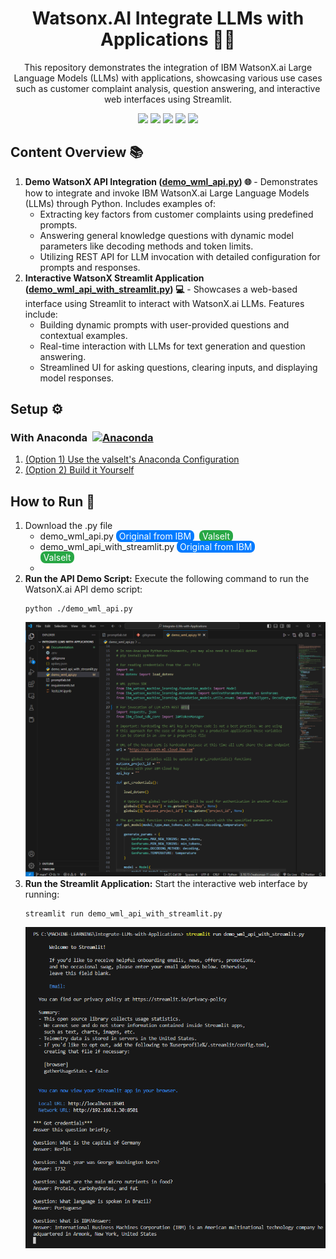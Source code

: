 <h1 align="center"> Watsonx.AI Integrate LLMs with Applications 🤖✨ </h1>
<p align="center">This repository demonstrates the integration of IBM WatsonX.ai Large Language Models (LLMs) with applications, showcasing various use cases such as customer complaint analysis, question answering, and interactive web interfaces using Streamlit.</p>


<div align="center">
  <img src="https://img.shields.io/badge/python-3670A0?style=for-the-badge&logo=python&logoColor=ffdd54">
  <img src="https://img.shields.io/badge/Jupyter-%23FA0F00.svg?style=for-the-badge&logo=jupyter&logoColor=white">
  <img src="https://img.shields.io/badge/Streamlit-%23FF4B4B?style=for-the-badge&logo=streamlit&logoColor=white">
  <img src="https://img.shields.io/badge/IBM%20Watson-%236EE8A6?style=for-the-badge&logo=ibm&logoColor=white">
  <img src="https://img.shields.io/badge/dotenv-%2300C7B7?style=for-the-badge&logo=dotenv&logoColor=white">
</div>

<h2>Content Overview 📚</h2>
<ol>
  <li>
    <strong>Demo WatsonX API Integration (<a href="https://github.com/valselt/WatsonX.AI-Integrate_LLMs_with_Applications/blob/main/demo_wml_api.py">demo_wml_api.py</a>) 🌐</strong> - 
    Demonstrates how to integrate and invoke IBM WatsonX.ai Large Language Models (LLMs) through Python. Includes examples of:
    <ul>
      <li>Extracting key factors from customer complaints using predefined prompts.</li>
      <li>Answering general knowledge questions with dynamic model parameters like decoding methods and token limits.</li>
      <li>Utilizing REST API for LLM invocation with detailed configuration for prompts and responses.</li>
    </ul>
  </li>
  <li>
    <strong>Interactive WatsonX Streamlit Application (<a href="https://github.com/valselt/WatsonX.AI-Integrate_LLMs_with_Applications/blob/main/demo_wml_api_with_streamlit.py">demo_wml_api_with_streamlit.py</a>) 💻</strong> - 
    Showcases a web-based interface using Streamlit to interact with WatsonX.ai LLMs. Features include:
    <ul>
      <li>Building dynamic prompts with user-provided questions and contextual examples.</li>
      <li>Real-time interaction with LLMs for text generation and question answering.</li>
      <li>Streamlined UI for asking questions, clearing inputs, and displaying model responses.</li>
    </ul>
  </li>
</ol>


<h2>Setup ⚙️</h2>

<h3>
  <div style="display: flex; align-items: center;">
    <span>With Anaconda</span>
        <a href="https://www.anaconda.com/">
            <img src="https://skillicons.dev/icons?i=anaconda" alt="Anaconda" style="height: 24px; margin-left: 8px;">
        </a>
  </div>
</h3>

<ol>
    <li><a href ="https://github.com/valselt/valselt/blob/main/tutorial/conda-env/watsonxai-1.yaml">(Option 1) Use the valselt's Anaconda Configuration</a></li>
    <li><a href ="https://github.com/valselt/valselt/blob/main/tutorial/setup/watsonxai-1/option2.md">(Option 2) Build it Yourself</a></li>
</ol>

<h2>How to Run 🚀</h2>
<ol>
  <li>Download the .py file
        <ul>
            <li>
                demo_wml_api.py 
                <a href="https://github.com/ibm-build-lab/VAD-VAR-Workshop/blob/main/content/labs/Watsonx/WatsonxAI/files/201/applications/demo_wml_api.py" style="padding: 1px 5px; background-color: #007bff; color: white; text-decoration: none; border-radius: 8px; margin-right: 4px;">Original from IBM</a>
                <a href="https://github.com/valselt/WatsonX.AI-Integrate_LLMs_with_Applications/blob/main/demo_wml_api.py" style="padding: 1px 5px; background-color: #28a745; color: white; text-decoration: none; border-radius: 8px;">Valselt</a>
            </li>
            <li>
                demo_wml_api_with_streamlit.py 
                <a href="https://github.com/ibm-build-lab/VAD-VAR-Workshop/blob/main/content/labs/Watsonx/WatsonxAI/files/201/applications/demo_wml_api_with_streamlit.py" style="padding: 1px 5px; background-color: #007bff; color: white; text-decoration: none; border-radius: 8px; margin-right: 4px;">Original from IBM</a></br>
                <a href="https://github.com/valselt/WatsonX.AI-Integrate_LLMs_with_Applications/blob/main/demo_wml_api_with_streamlit.py" style="padding: 1px 5px; background-color: #28a745; color: white; text-decoration: none; border-radius: 8px;">Valselt</a>
            </li>
            <li></li>
        </ul>
  </li>
  <li>
    <strong>Run the API Demo Script:</strong> Execute the following command to run the WatsonX.ai API demo script:
    <pre><code>python ./demo_wml_api.py</code></pre>
    <img src="Documentation/7-bagian-1.png" alt="API Demo Screenshot" style="max-width:100%; height:auto;">
  </li>
  <li>
    <strong>Run the Streamlit Application:</strong> Start the interactive web interface by running:
    <pre><code>streamlit run demo_wml_api_with_streamlit.py</code></pre>
    <img src="Documentation/9-bagian-1.png" alt="Streamlit App Screenshot" style="max-width:100%; height:auto;">
  </li>
</ol>
